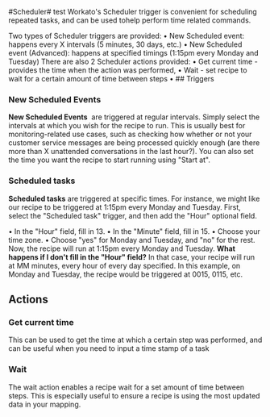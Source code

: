 #Scheduler# test
Workato's Scheduler trigger is convenient for scheduling repeated tasks, and can be used tohelp perform time related commands. 

Two types of Scheduler triggers are provided:
• New Scheduled event: happens every X intervals (5 minutes, 30 days, etc.)
• New Scheduled event (Advanced): happens at specified timings (1:15pm every Monday and Tuesday)
There are also 2 Scheduler actions provided:
• Get current time - provides the time when the action was performed,
• Wait - set recipe to wait for a  certain amount of time between steps
• ## Triggers
###  New Scheduled Events
**New Scheduled Events**  are triggered at regular intervals. Simply select the intervals at which you wish for the recipe to run. This is usually best for monitoring-related use cases, such as checking how whether or not your customer service messages are being processed quickly enough (are there more than X unattended conversations in the last hour?). You can also set the time you want the recipe to start running using "Start at".


### Scheduled tasks 
**Scheduled tasks** are triggered at specific times. For instance, we might like our recipe to be triggered at 1:15pm every Monday and Tuesday. First, select the "Scheduled task" trigger, and then add the "Hour" optional field.

• In the "Hour" field, fill in 13.
• In the "Minute" field, fill in 15.
• Choose your time zone.
• Choose "yes" for Monday and Tuesday, and "no" for the rest.
Now, the recipe will run at 1:15pm every Monday and Tuesday.
	**What happens if I don't fill in the "Hour" field?**
	In that case, your recipe will run at MM minutes, every hour of every day specified. In this example, on Monday and Tuesday, the recipe would be triggered at 0015, 0115, etc.
## Actions
### Get current time
This can be used to get the time at which a certain step was performed, and can be useful when you need to input a time stamp of a task 
### Wait
The wait action enables a recipe wait for a set amount of time between steps. This is especially useful to ensure a recipe is using the most updated data in your mapping. 
